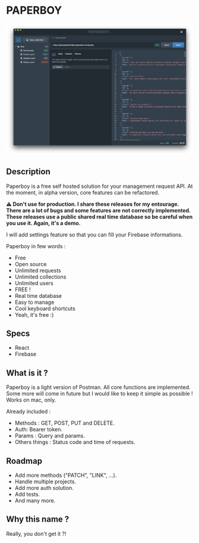 
# PAPERBOY
<img src="https://raw.githubusercontent.com/stevenpersia/paperboy-alpha-releases/0.0.1/paperboy.png" alt="Paperboy" />

## Description
Paperboy is a free self hosted solution for your management request API. At the moment, in alpha version, core features can be refactored.

**⚠️ Don't use for production. I share these releases for my entourage. There are a lot of bugs and some features are not correctly implemented.
These releases use a public shared real time database so be careful when you use it. Again, it's a demo.**

I will add settings feature so that you can fill your Firebase informations.

Paperboy in few words :

-   Free
-   Open source
-   Unlimited requests
-   Unlimited collections
-   Unlimited users
-   FREE !
-   Real time database
-   Easy to manage
-   Cool keyboard shortcuts
-   Yeah, it's free :)

## Specs

-   React
-   Firebase

## What is it ?
Paperboy is a light version of Postman. All core functions are implemented. Some more will come in future but I would like to keep it simple as possible ! Works on mac, only.

Already included :
- Methods : GET, POST, PUT and DELETE.
- Auth: Bearer token.
- Params : Query and params.
- Others things : Status code and time of requests.

## Roadmap
-   Add more methods ("PATCH", "LINK", ...).
-   Handle multiple projects.
-   Add more auth solution.
-   Add tests.
-   And many more.

## Why this name ?
Really, you don't get it ?!
